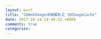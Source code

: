 ```yaml
---
layout: post
title: "SDWebImage详细解析之 SDImageCache"
date: 2017-10-24 14:44:52 +0800
comments: true
categories: 
---
```

